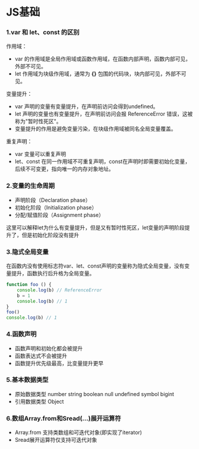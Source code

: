 # JS基础

### 1.**var** 和 **let**、**const** 的区别  
作用域： 

+ var 的作用域是全局作用域或函数作用域，在函数内部声明，函数内部可见，外部不可见。
+ let 作用域为块级作用域，通常为 **{}** 包围的代码块，块内部可见，外部不可见。  

变量提升：  

+ var 声明的变量有变量提升，在声明前访问会得到undefined。
+ let 声明的变量也有变量提升，在声明前访问会报 ReferenceError 错误，这被称为"暂时性死区"。
+ 变量提升的作用是避免变量污染，在块级作用域被同名全局变量覆盖。 

重复声明：
 + var 变量可以重复声明
 + let、const 在同一作用域不可重复声明，const在声明时即需要初始化变量，后续不可变更，指向唯一的内存对象地址。

### 2.变量的生命周期

+ 声明阶段（Declaration phase）
+ 初始化阶段（Initialization phase）
+ 分配/赋值阶段（Assignment phase）

这里可以解释let为什么有变量提升，但是又有暂时性死区，let变量的声明阶段提升了，但是初始化阶段没有提升

### 3.隐式全局变量

在函数内没有使用标志符var、let、const声明的变量称为隐式全局变量，没有变量提升，函数执行后升格为全局变量。

```javascript
function foo () {
    console.log(b) // ReferenceError
    b = 1
    console.log(b) // 1
}
foo()
console.log(b) // 1
```

### 4.函数声明

+ 函数声明和初始化都会被提升
+ 函数表达式不会被提升
+ 函数提升优先级最高，比变量提升更早

### 5.基本数据类型

+ 原始数据类型 number string boolean null undefined symbol bigint
+ 引用数据类型 Object

### 6.数组Array.from和Sread(...)展开运算符

+ Array.from 支持类数组和可迭代对象(即实现了iterator)
+ Sread展开运算符仅支持可迭代对象
